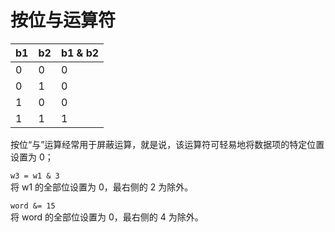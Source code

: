 # 按位与运算符

| b1 | b2 | b1 & b2 |
|---|---|---|
| 0 | 0 | 0 |
| 0 | 1 | 0 |
| 1 | 0 | 0 |
| 1 | 1 | 1 |

按位“与”运算经常用于屏蔽运算，就是说，该运算符可轻易地将数据项的特定位置设置为 0；

`w3 = w1 & 3`  
将 w1 的全部位设置为 0，最右侧的 2 为除外。

`word &= 15`  
将 word 的全部位设置为 0，最右侧的 4 为除外。
